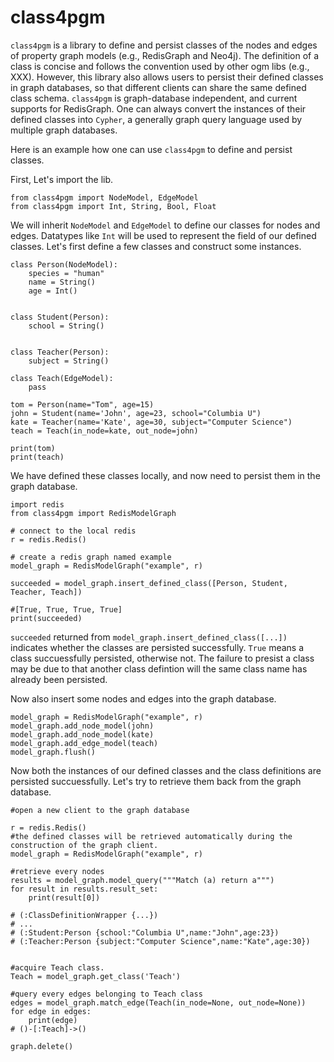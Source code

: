 # class4pgm
`class4pgm` is a library to define and persist classes of the nodes and edges of property graph models (e.g., RedisGraph and Neo4j). The definition of a class is concise and follows the convention used by other ogm libs (e.g., XXX). However, this library also allows users to persist their defined classes in graph databases, so that different clients can share the same defined class schema. `class4pgm` is graph-database independent, and current supports for RedisGraph. One can always convert the instances of their defined classes into `Cypher`, a generally graph query language used by multiple graph databases.


Here is an example how one can use `class4pgm`  to define and persist classes.

First, Let's import the lib.

```
from class4pgm import NodeModel, EdgeModel
from class4pgm import Int, String, Bool, Float
```

We will inherit `NodeModel` and `EdgeModel` to define our classes for nodes and edges. Datatypes like `Int` will be used to represent the field of our defined classes. Let's first define a few classes and construct some instances.

```
class Person(NodeModel):
    species = "human"
    name = String()
    age = Int()


class Student(Person):
    school = String()


class Teacher(Person):
    subject = String()

class Teach(EdgeModel):
    pass

tom = Person(name="Tom", age=15)
john = Student(name='John', age=23, school="Columbia U")
kate = Teacher(name='Kate', age=30, subject="Computer Science")
teach = Teach(in_node=kate, out_node=john)

print(tom)
print(teach)
```

We have defined these classes locally, and now need to persist them in the graph database.

```
import redis
from class4pgm import RedisModelGraph

# connect to the local redis
r = redis.Redis()

# create a redis graph named example
model_graph = RedisModelGraph("example", r)

succeeded = model_graph.insert_defined_class([Person, Student, Teacher, Teach])

#[True, True, True, True]
print(succeeded)
```
`succeeded` returned from `model_graph.insert_defined_class([...])` indicates whether the classes are persisted successfully. `True` means a class succuessfully persisted, otherwise not. The failure to presist a class may be due to that another class defintion will the same class name has already been persisted.

Now also insert some nodes and edges into the graph database.

```
model_graph = RedisModelGraph("example", r)
model_graph.add_node_model(john)
model_graph.add_node_model(kate)
model_graph.add_edge_model(teach)
model_graph.flush()
```

Now both the instances of our defined classes and the class definitions are persisted succuessfully. Let's try to retrieve them back from the graph database. 

```
#open a new client to the graph database

r = redis.Redis()
#the defined classes will be retrieved automatically during the construction of the graph client.
model_graph = RedisModelGraph("example", r)

#retrieve every nodes
results = model_graph.model_query("""Match (a) return a""")
for result in results.result_set:
    print(result[0])
    
# (:ClassDefinitionWrapper {...})
# ...
# (:Student:Person {school:"Columbia U",name:"John",age:23})
# (:Teacher:Person {subject:"Computer Science",name:"Kate",age:30})
    

#acquire Teach class.
Teach = model_graph.get_class('Teach')

#query every edges belonging to Teach class
edges = model_graph.match_edge(Teach(in_node=None, out_node=None))
for edge in edges:
    print(edge)
# ()-[:Teach]->()

graph.delete()


```



